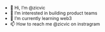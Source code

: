 - 👋 Hi, I’m @zicvic
- 👀 I’m interested in building product teams
- 🌱 I’m currently learning web3
- 📫 How to reach me @zicvic on instragram

<!---
zicvic/zicvic is a ✨ special ✨ repository because its `README.md` (this file) appears on your GitHub profile.
You can click the Preview link to take a look at your changes.
--->
